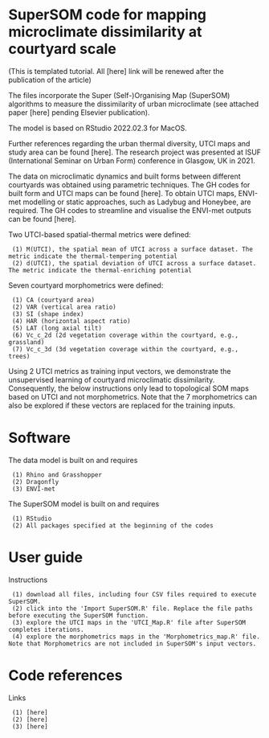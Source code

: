 # SuperSOM code for mapping microclimate dissimilarity at courtyard scale

(This is templated tutorial. All [here] link will be renewed after the publication of the article)

The files incorporate the Super (Self-)Organising Map (SuperSOM) algorithms to measure the dissimilarity of urban microclimate (see attached paper [here] pending Elsevier publication).

The model is based on RStudio 2022.02.3 for MacOS.

Further references regarding the urban thermal diversity, UTCI maps and study area can be found [here]. The research project was presented at ISUF (International Seminar on Urban Form) conference in Glasgow, UK in 2021.

The data on microclimatic dynamics and built forms between different courtyards was obtained using parametric techniques. The GH codes for built form and UTCI maps can be found [here]. To obtain UTCI maps, ENVI-met modelling or static approaches, such as Ladybug and Honeybee, are required. The GH codes to streamline and visualise the ENVI-met outputs can be found [here].

Two UTCI-based spatial-thermal metrics were defined:

     (1) M(UTCI), the spatial mean of UTCI across a surface dataset. The metric indicate the thermal-tempering potential
     (2) d(UTCI), the spatial deviation of UTCI across a surface dataset. The metric indicate the thermal-enriching potential

Seven courtyard morphometrics were defined:

     (1) CA (courtyard area)
     (2) VAR (vertical area ratio)
     (3) SI (shape index)
     (4) HAR (horizontal aspect ratio)
     (5) LAT (long axial tilt)
     (6) Vc_c_2d (2d vegetation coverage within the courtyard, e.g., grassland)
     (7) Vc_c_3d (3d vegetation coverage within the courtyard, e.g., trees)

Using 2 UTCI metrics as training input vectors, we demonstrate the unsupervised learning of courtyard microclimatic dissimilarity. Consequently, the below instructions only lead to topological SOM maps based on UTCI and not morphometrics. Note that the 7 morphometrics can also be explored if these vectors are replaced for the training inputs.

# Software
The data model is built on and requires

     (1) Rhino and Grasshopper
     (2) Dragonfly
     (3) ENVI-met

The SuperSOM model is built on and requires

     (1) RStudio
     (2) All packages specified at the beginning of the codes

# User guide

Instructions

     (1) download all files, including four CSV files required to execute SuperSOM.
     (2) click into the 'Import SuperSOM.R' file. Replace the file paths before executing the SuperSOM function.
     (3) explore the UTCI maps in the 'UTCI_Map.R' file after SuperSOM completes iterations.
     (4) explore the morphometrics maps in the 'Morphometrics_map.R' file. Note that Morphometrics are not included in SuperSOM's input vectors.

# Code references

Links

     (1) [here]
     (2) [here]
     (3) [here]
